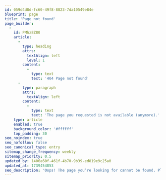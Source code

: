 ```yaml
---
id: 059d4d8d-fc60-49f8-8823-7da10549e84e
blueprint: page
title: 'Page not found'
page_builder:
  -
    id: PMhz8Z80
    article:
      -
        type: heading
        attrs:
          textAlign: left
          level: 1
        content:
          -
            type: text
            text: '404 Page not found'
      -
        type: paragraph
        attrs:
          textAlign: left
        content:
          -
            type: text
            text: 'The page you requested is not available (anymore).'
    type: article
    enabled: true
    background_color: '#ffffff'
    top_padding: 30
seo_noindex: true
seo_nofollow: false
seo_canonical_type: entry
sitemap_change_frequency: weekly
sitemap_priority: 0.5
updated_by: 1406a60f-461f-4b70-9b39-ed819e9c25a0
updated_at: 1739454853
seo_description: 'Oops! The page you’re looking for cannot be found. Please check the URL or go back to the homepage.'
---
```

